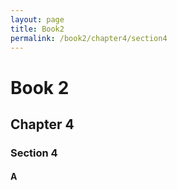 ```yaml
---
layout: page
title: Book2
permalink: /book2/chapter4/section4
---
```

# Book 2

## Chapter 4

### Section 4

#### A
